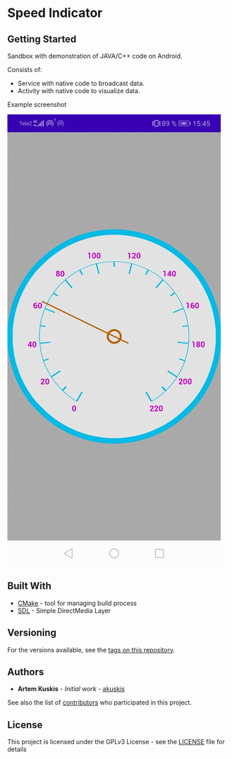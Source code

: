 # Speed Indicator

## Getting Started

Sandbox with demonstration of JAVA/C++ code on Android.

Consists of:
* Service with native code to broadcast data.
* Activity with native code to visualize data.

Example screenshot

![Sample screenshot](https://github.com/akuskis/speed_indicator/raw/master/res/sample.jpeg)


## Built With

* [CMake](https://cmake.org/) - tool for managing build process
* [SDL](http://libsdl.org/) - Simple DirectMedia Layer

## Versioning

For the versions available, see the [tags on this repository](https://github.com/akuskis/speed_indicator/tags).

## Authors

* **Artem Kuskis** - *Initial work* - [akuskis](https://github.com/akuskis)

See also the list of [contributors](https://github.com/akuskis/speed_indicator/contributors) who participated in this project.

## License

This project is licensed under the GPLv3 License - see the [LICENSE](LICENSE) file for details

